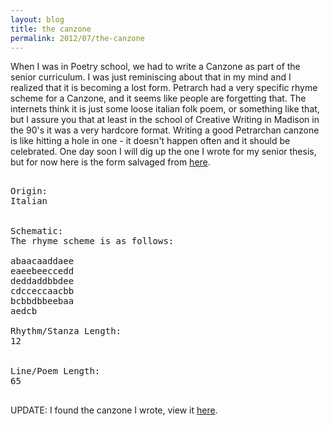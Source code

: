 ```yaml
---
layout: blog
title: the canzone
permalink: 2012/07/the-canzone
---
```


When I was in Poetry school, we had to write a Canzone as part of the senior curriculum. I was just reminiscing about that in my mind and I realized that it is becoming a lost form. Petrarch had a very specific rhyme scheme for a Canzone, and it seems like people are forgetting that. The internets think it is just some loose italian folk poem, or something like that, but I assure you that at least in the school of Creative Writing in Madison in the 90's it was a very hardcore format. Writing a good Petrarchan canzone is like hitting a hole in one - it doesn't happen often and it should be celebrated. One day soon I will dig up the one I wrote for my senior thesis, but for now here is the form salvaged from <a href="http://www.poetrybase.info/forms/000/31.shtml">here</a>.

<pre>
 
Origin:	 	
Italian

 
Schematic:	 	
The rhyme scheme is as follows:

abaacaaddaee
eaeebeeccedd
deddaddbbdee
cdcceccaacbb
bcbbdbbeebaa
aedcb
 
Rhythm/Stanza Length:	 	
12

 
Line/Poem Length:	 	
65

</pre>

UPDATE: I found the canzone I wrote, view it <a href="http://blog.kristeraxel.com/2012/07/mademoiselle-de-la-dance/">here</a>.
